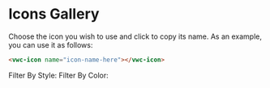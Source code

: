 # Icons Gallery

Choose the icon you wish to use and click to copy its name. 
As an example, you can use it as follows:

```html
<vwc-icon name="icon-name-here"></vwc-icon>
```

<link rel="stylesheet" href="../../assets/styles/icons-gallery.css">

<vwc-text-field id="iconsTextField" icon="search-line" label="Search Icons" oninput="onClickFilter()"></vwc-text-field>

<div class="tagWrapper">
  <vwc-tag-group class="tagGroup" onclick="onClickFilter()">
    Filter By Style:
    <vwc-tag id="solidTag" label="Solid" selectable></vwc-tag>
    <vwc-tag id="linearTag" label="Linear" selectable></vwc-tag>
  </vwc-tag-group>

  <vwc-tag-group class="tagGroup" onclick="onClickFilter()">
    Filter By Color:
    <vwc-tag id="singleTag" label="Single Color" selectable></vwc-tag>
    <vwc-tag id="multiTag" label="Multi Color" selectable></vwc-tag>
  </vwc-tag-group>
</div>

<vwc-alert id="copyAlert" text="Icon name copied to clipboard" connotation="success" timeoutms="2000"></vwc-alert>

<vwc-layout id="iconsLayout" gutters="small" ></vwc-layout>

<div>
<vwc-button id="showMoreButton" label="Show More" appearance='filled' onclick="showMore()"></vwc-button>
</div>

<script src="../../assets/scripts/icons-gallery.js" async></script>